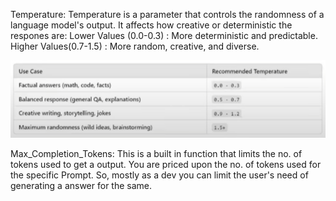 Temperature:
Temperature is a parameter that controls the randomness of a language model's output. It affects how creative or deterministic the respones are:
Lower Values (0.0-0.3) : More deterministic and predictable.
Higher Values(0.7-1.5) : More random, creative, and diverse.

![alt text](image.png)


Max_Completion_Tokens:
This is a built in function that limits the no. of tokens used to get a output. You are priced upon the no. of tokens used for the specific Prompt. So, mostly as a dev you can limit the user's need of generating a answer for the same.